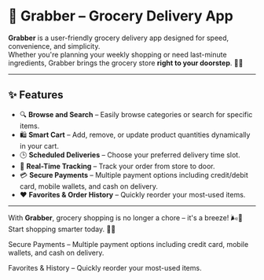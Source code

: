 # 🛒 Grabber – Grocery Delivery App

**Grabber** is a user-friendly grocery delivery app designed for speed, convenience, and simplicity.  
Whether you're planning your weekly shopping or need last-minute ingredients, Grabber brings the grocery store **right to your doorstep**. 🚪🥦

---

## ✨ Features

- 🔍 **Browse and Search** – Easily browse categories or search for specific items.
- 🛍️ **Smart Cart** – Add, remove, or update product quantities dynamically in your cart.
- 🕒 **Scheduled Deliveries** – Choose your preferred delivery time slot.
- 📍 **Real-Time Tracking** – Track your order from store to door.
- 💳 **Secure Payments** – Multiple payment options including credit/debit card, mobile wallets, and cash on delivery.
- ❤️ **Favorites & Order History** – Quickly reorder your most-used items.

---

With **Grabber**, grocery shopping is no longer a chore – it's a breeze! 🌬️🍎  
Start shopping smarter today. 📱🛒

Secure Payments – Multiple payment options including credit card, mobile wallets, and cash on delivery.

Favorites & History – Quickly reorder your most-used items.



